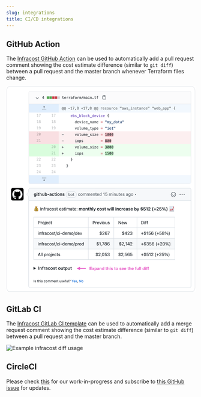 ```yaml
---
slug: integrations
title: CI/CD integrations
---
```


## GitHub Action

The [Infracost GitHub Action](https://github.com/marketplace/actions/run-infracost) can be used to automatically add a pull request comment showing the cost estimate difference (similar to `git diff`) between a pull request and the master branch whenever Terraform files change.

<img src="https://raw.githubusercontent.com/infracost/infracost-gh-action/master/screenshot.png" width="550px" alt="Example infracost diff usage" />

## GitLab CI

The [Infracost GitLab CI template](https://gitlab.com/infracost/infracost-gitlab-ci) can be used to automatically add a merge request comment showing the cost estimate difference (similar to `git diff`) between a pull request and the master branch.

<img src="https://gitlab.com/infracost/infracost-gitlab-ci/-/raw/master/screenshot.png" width="550px" alt="Example infracost diff usage" />

## CircleCI

Please check [this](https://github.com/infracost/infracost-orb) for our work-in-progress and subscribe to [this GitHub issue](https://github.com/infracost/infracost/issues/56) for updates.
